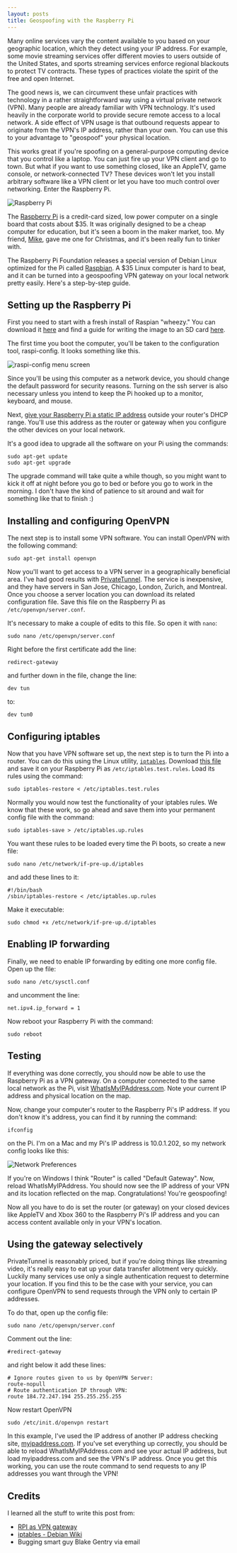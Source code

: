 ```yaml
---
layout: posts
title: Geospoofing with the Raspberry Pi
---
```


Many online services vary the content available to you based on your geographic location, which they detect using your IP address. For example, some movie streaming services offer different movies to users outside of the United States, and sports streaming services enforce regional blackouts to protect TV contracts. These types of practices violate the spirit of the free and open Internet.

The good news is, we can circumvent these unfair practices with technology in a rather straightforward way using a virtual private network (VPN). Many people are already familiar with VPN technology. It's used heavily in the corporate world to provide secure remote access to a local network. A side effect of VPN usage is that outbound requests appear to originate from the VPN's IP address, rather than your own. You can use this to your advantage to "geospoof" your physical location.

This works great if you're spoofing on a general-purpose computing device that you control like a laptop. You can just fire up your VPN client and go to town. But what if you want to use something closed, like an AppleTV, game console, or network-connected TV? These devices won't let you install arbitrary software like a VPN client or let you have too much control over networking. Enter the Raspberry Pi.

![Raspberry Pi](/images/RaspberryPi.jpeg)

The [Raspberry Pi](http://www.raspberrypi.org/faqs) is a credit-card sized, low power computer on a single board that costs about $35. It was originally designed to be a cheap computer for education, but it's seen a boom in the maker market, too. My friend, [Mike](http://www.youtube.com/watch?v=Kh2AWswAMvw), gave me one for Christmas, and it's been really fun to tinker with.

The Raspberry Pi Foundation releases a special version of Debian Linux optimized for the Pi called [Raspbian](http://www.raspbian.org/). A $35 Linux computer is hard to beat, and it can be turned into a geospoofing VPN gateway on your local network pretty easily. Here's a step-by-step guide.

Setting up the Raspberry Pi
---------------------------

First you need to start with a fresh install of Raspian "wheezy." You can download it [here](http://www.raspberrypi.org/downloads) and find a guide for writing the image to an SD card [here](http://elinux.org/RPi_Easy_SD_Card_Setup).

The first time you boot the computer, you'll be taken to the configuration tool, raspi-config. It looks something like this.

![raspi-config menu screen](/images/raspi-config.png)

Since you'll be using this computer as a network device, you should change the default password for security reasons. Turning on the ssh server is also necessary unless you intend to keep the Pi hooked up to a monitor, keyboard, and mouse.

Next, [give your Raspberry Pi a static IP address](http://www.raspberrypi-tutorials.co.uk/raspberry-pi-static-ip-address/) outside your router's DHCP range. You'll use this address as the router or gateway when you configure the other devices on your local network.

It's a good idea to upgrade all the software on your Pi using the commands:

    sudo apt-get update
    sudo apt-get upgrade

The upgrade command will take quite a while though, so you might want to kick it off at night before you go to bed or before you go to work in the morning. I don't have the kind of patience to sit around and wait for something like that to finish :)

Installing and configuring OpenVPN
----------------------------------

The next step is to install some VPN software. You can install OpenVPN with the following command:

    sudo apt-get install openvpn

Now you'll want to get access to a VPN server in a geographically beneficial area. I've had good results with [PrivateTunnel](https://www.privatetunnel.com). The service is inexpensive, and they have servers in San Jose, Chicago, London, Zurich, and Montreal. Once you choose a server location you can download its related configuration file. Save this file on the Raspberry Pi as `/etc/openvpn/server.conf`.

It's necessary to make a couple of edits to this file. So open it with `nano`:

    sudo nano /etc/openvpn/server.conf

Right before the first certificate add the line:

    redirect-gateway

and further down in the file, change the line:

    dev tun

to:

    dev tun0

Configuring iptables
--------------------

Now that you have VPN software set up, the next step is to turn the Pi into a router. You can do this using the Linux utility, [`iptables`](http://wiki.debian.org/iptables). Download [this file](/share/iptables.test.rules) and save it on your Raspberry Pi as `/etc/iptables.test.rules`. Load its rules using the command:

    sudo iptables-restore < /etc/iptables.test.rules

Normally you would now test the functionality of your iptables rules. We know that these work, so go ahead and save them into your permanent config file with the command:

    sudo iptables-save > /etc/iptables.up.rules

You want these rules to be loaded every time the Pi boots, so create a new file:

    sudo nano /etc/network/if-pre-up.d/iptables

and add these lines to it:

    #!/bin/bash
    /sbin/iptables-restore < /etc/iptables.up.rules

Make it executable:

    sudo chmod +x /etc/network/if-pre-up.d/iptables

Enabling IP forwarding
--------------------

Finally, we need to enable IP forwarding by editing one more config file. Open up the file:

    sudo nano /etc/sysctl.conf

and uncomment the line:

    net.ipv4.ip_forward = 1

Now reboot your Raspberry Pi with the command:

    sudo reboot

Testing
-------

If everything was done correctly, you should now be able to use the Raspberry Pi as a VPN gateway. On a computer connected to the same local network as the Pi, visit [WhatIsMyIPAddress.com](http://whatismyipaddress.com/). Note your current IP address and physical location on the map.

Now, change your computer's router to the Raspberry Pi's IP address. If you don't know it's address, you can find it by running the command:

    ifconfig

on the Pi. I'm on a Mac and my Pi's IP address is 10.0.1.202, so my network config looks like this:

![Network Preferences](/images/network-config.png)

If you're on Windows I think "Router" is called "Default Gateway". Now, reload WhatIsMyIPAddress. You should now see the IP address of your VPN and its location reflected on the map. Congratulations! You're geospoofing!

Now all you have to do is set the router (or gateway) on your closed devices like AppleTV and Xbox 360 to the Raspberry Pi's IP address and you can access content available only in your VPN's location.

Using the gateway selectively
-----------------------------

PrivateTunnel is reasonably priced, but if you're doing things like streaming video, it's really easy to eat up your data transfer allotment very quickly. Luckily many services use only a single authentication request to determine your location. If you find this to be the case with your service, you can configure OpenVPN to send requests through the VPN only to certain IP addresses.

To do that, open up the config file:

    sudo nano /etc/openvpn/server.conf

Comment out the line:

    #redirect-gateway

and right below it add these lines:

    # Ignore routes given to us by OpenVPN Server:
    route-nopull
    # Route authentication IP through VPN:
    route 184.72.247.194 255.255.255.255

Now restart OpenVPN

    sudo /etc/init.d/openvpn restart

In this example, I've used the IP address of another IP address checking site, [myipaddress.com](http://myipaddress.com). If you've set everything up correctly, you should be able to reload WhatIsMyIPAddress.com and see your actual IP address, but load myipaddress.com and see the VPN's IP address. Once you get this working, you can use the route command to send requests to any IP addresses you want through the VPN!

Credits
-------

I learned all the stuff to write this post from:

- [RPI as VPN gateway](http://www.raspberrypi.org/phpBB3/viewtopic.php?f=36&t=19350)
- [iptables - Debian Wiki](http://wiki.debian.org/iptables)
- Bugging smart guy Blake Gentry via email